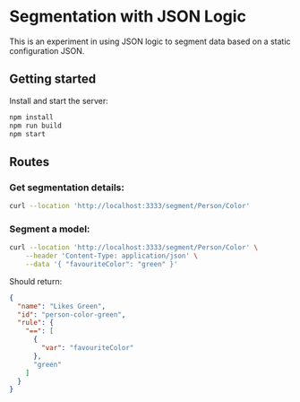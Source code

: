 # Segmentation with JSON Logic

This is an experiment in using JSON logic to segment data based on a static configuration JSON.


## Getting started

Install and start the server:

```sh
npm install
npm run build
npm start
```

## Routes

### Get segmentation details:

```sh
curl --location 'http://localhost:3333/segment/Person/Color'
```

### Segment a model:

```sh
curl --location 'http://localhost:3333/segment/Person/Color' \
    --header 'Content-Type: application/json' \
    --data '{ "favouriteColor": "green" }'
```

Should return:

```json
{
  "name": "Likes Green",
  "id": "person-color-green",
  "rule": {
    "==": [
      {
        "var": "favouriteColor"
      },
      "green"
    ]
  }
}
```